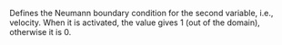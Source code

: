 Defines the Neumann boundary condition for the second variable, i.e., velocity.
When it is activated, the value gives 1 (out of the domain), otherwise it is 0.
